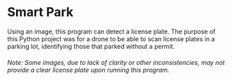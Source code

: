 # Smart Park
Using an image, this program can detect a license plate. The purpose of this Python project was for a drone to be able to scan license plates in a parking lot, identifying those that parked without a permit.

###### Note: Some images, due to lack of clarity or other inconsistencies, may not provide a clear license plate upon running this program.
